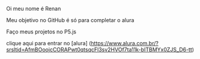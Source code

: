 Oi meu nome é Renan

Meu objetivo no GitHub é só para completar o alura

Faço meus projetos no P5.js

clique aqui para entrar no [alura]
(https://www.alura.com.br/?srsltid=AfmBOoojcCORAPwt0qtsqcFl3sv2HVOf7ta11k-bITBMYx0ZJS_D6-tt)
